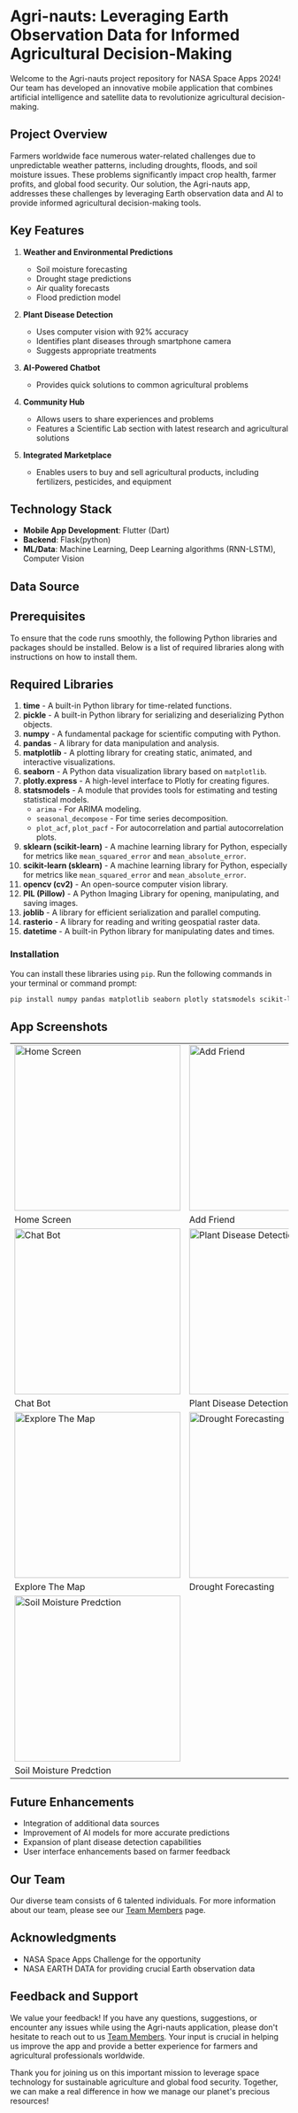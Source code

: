 # Agri-nauts: Leveraging Earth Observation Data for Informed Agricultural Decision-Making

Welcome to the Agri-nauts project repository for NASA Space Apps 2024! Our team has developed an innovative mobile application that combines artificial intelligence and satellite data to revolutionize agricultural decision-making.


## Project Overview

Farmers worldwide face numerous water-related challenges due to unpredictable weather patterns, including droughts, floods, and soil moisture issues. These problems significantly impact crop health, farmer profits, and global food security. Our solution, the Agri-nauts app, addresses these challenges by leveraging Earth observation data and AI to provide informed agricultural decision-making tools.

## Key Features

1. **Weather and Environmental Predictions**
   - Soil moisture forecasting
   - Drought stage predictions
   - Air quality forecasts
   - Flood prediction model

2. **Plant Disease Detection**
   - Uses computer vision with 92% accuracy
   - Identifies plant diseases through smartphone camera
   - Suggests appropriate treatments

3. **AI-Powered Chatbot**
   - Provides quick solutions to common agricultural problems

4. **Community Hub**
   - Allows users to share experiences and problems
   - Features a Scientific Lab section with latest research and agricultural solutions

5. **Integrated Marketplace**
   - Enables users to buy and sell agricultural products, including fertilizers, pesticides, and equipment

## Technology Stack

- **Mobile App Development**: Flutter (Dart)
- **Backend**: Flask(python)
- **ML/Data**: Machine Learning, Deep Learning algorithms (RNN-LSTM), Computer Vision
  
## Data Source

## Prerequisites

To ensure that the code runs smoothly, the following Python libraries and packages should be installed. Below is a list of required libraries along with instructions on how to install them.

## Required Libraries

1. **time** - A built-in Python library for time-related functions.
2. **pickle** - A built-in Python library for serializing and deserializing Python objects.
3. **numpy** - A fundamental package for scientific computing with Python.
4. **pandas** - A library for data manipulation and analysis.
5. **matplotlib** - A plotting library for creating static, animated, and interactive visualizations.
6. **seaborn** - A Python data visualization library based on `matplotlib`.
7. **plotly.express** - A high-level interface to Plotly for creating figures.
8. **statsmodels** - A module that provides tools for estimating and testing statistical models.
   - `arima` - For ARIMA modeling.
   - `seasonal_decompose` - For time series decomposition.
   - `plot_acf`, `plot_pacf` - For autocorrelation and partial autocorrelation plots.
9. **sklearn (scikit-learn)** - A machine learning library for Python, especially for metrics like `mean_squared_error` and `mean_absolute_error`.
9. **scikit-learn (sklearn)** - A machine learning library for Python, especially for metrics like `mean_squared_error` and `mean_absolute_error`.
10. **opencv (cv2)** - An open-source computer vision library.
11. **PIL (Pillow)** - A Python Imaging Library for opening, manipulating, and saving images.
12. **joblib** - A library for efficient serialization and parallel computing.
13. **rasterio** - A library for reading and writing geospatial raster data.
14. **datetime** - A built-in Python library for manipulating dates and times.

### Installation

You can install these libraries using `pip`. Run the following commands in your terminal or command prompt:

```bash
pip install numpy pandas matplotlib seaborn plotly statsmodels scikit-learn opencv-python pillow joblib rasterio
```


## App Screenshots

<table>
  <tr>
    <td><img src="assets/screenshots/home_screen.jpg" alt="Home Screen" width="300"/></td>
    <td><img src="assets/screenshots/add_friend.jpg" alt="Add Friend" width="300"/></td>
  </tr>
  <tr>
    <td>Home Screen</td>
    <td>Add Friend</td>
  </tr>
  <tr>
    <td><img src="assets/screenshots/chat_bot.jpg" alt="Chat Bot" width="300"/></td>
    <td><img src="assets/screenshots/plant_disease_detection.jpg" alt="Plant Disease Detection" width="300"/></td>
  </tr>
  <tr>
    <td>Chat Bot</td>
    <td>Plant Disease Detection</td>
  </tr>
  <tr>
    <td><img src="assets/screenshots/explore_your_map.jpg" alt="Explore The Map" width="300"/></td>
    <td><img src="assets/screenshots/Drought.jpg" alt="Drought Forecasting" width="300"/></td>
    <td></td>
  </tr>
   <tr>
    <td>Explore The Map</td>
    <td>Drought Forecasting</td>
  </tr>
  <tr>
    <td><img src="assets/screenshots/soil_moisture.jpg" alt="Soil Moisture Predction" width="300"/></td>
    <td></td>
  </tr>
  <tr>
    <td>Soil Moisture Predction</td>
    <td></td>
  </tr>
</table>

## Future Enhancements

- Integration of additional data sources
- Improvement of AI models for more accurate predictions
- Expansion of plant disease detection capabilities
- User interface enhancements based on farmer feedback

## Our Team

Our diverse team consists of 6 talented individuals. For more information about our team, please see our [Team Members](assets/our_team.md) page.

## Acknowledgments

- NASA Space Apps Challenge for the opportunity
- NASA EARTH DATA for providing crucial Earth observation data

## Feedback and Support

We value your feedback! If you have any questions, suggestions, or encounter any issues while using the Agri-nauts application, please don't hesitate to reach out to us [Team Members](assets/our_team.md). Your input is crucial in helping us improve the app and provide a better experience for farmers and agricultural professionals worldwide.

Thank you for joining us on this important mission to leverage space technology for sustainable agriculture and global food security. Together, we can make a real difference in how we manage our planet's precious resources!
